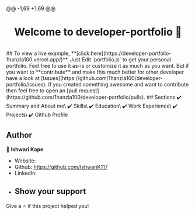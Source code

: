 @@ -1,69 +1,69 @@
<h1 align="center">Welcome to developer-portfolio 👋</h1>

<p align="center">
  <kbd>
    <img src=""></img>
  </kbd>
</p>
## To view a live example, **[click here](https://developer-portfolio-1hanzla100.vercel.app/)**.
Just Edit `portfolio.js` to get your personal portfolio. Feel free to use it as-is or customize it as much as you want.
But if you want to **contribute** and make this much better for other developer have a look at [Issues](https://github.com/1hanzla100/developer-portfolio/issues).
If you created something awesome and want to contribute then feel free to open an [pull request](https://github.com/1hanzla100/developer-portfolio/pulls).
## Sections
✔️ Summary and About me\
✔️ Skills\
✔️ Education\
✔️ Work Experience\
✔️ Projects\
✔️ Github Profile

## Author
👤 **Ishwari Kape**
- Website:
- Github: https://github.com/IshwariK117
- LinkedIn:
- ## Show your support
Give a ⭐️ if this project helped you!
